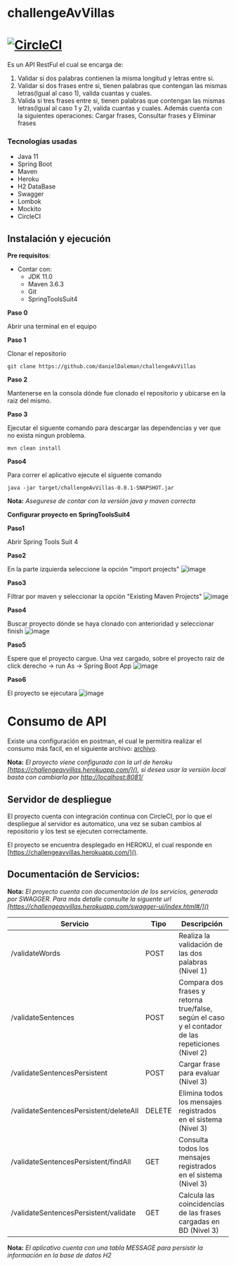 # challengeAvVillas

[![CircleCI](https://circleci.com/gh/danielDaleman/challengeAvVillas.svg?style=svg&circle-token=2ed89382eeacbfba9bfa3d961b18d7682f0590d9)](https://circleci.com/gh/danielDaleman/challengeAvVillas)
======

Es un API RestFul el cual se encarga de:
1. Validar si dos palabras contienen la misma longitud y letras entre si.
2. Validar si dos frases entre si, tienen palabras que contengan las mismas letras(Igual al caso 1), valida cuantas y cuales.
3. Valida si tres frases entre si, tienen palabras que contengan las mismas letras(Igual al caso 1 y 2), valida cuantas y cuales. Además cuenta con la siguientes operaciones: Cargar frases, Consultar frases y Eliminar frases

### Tecnologías usadas
- Java 11
- Spring Boot
- Maven
- Heroku
- H2 DataBase
- Swagger
- Lombok
- Mockito
- CircleCI

## Instalación y ejecución
**Pre requisitos**:
- Contar con:
  - JDK 11.0
  - Maven 3.6.3
  - Git
  - SpringToolsSuit4

**Paso 0**

Abrir una terminal en el equipo

**Paso 1**

Clonar el repositorio
```
git clone https://github.com/danielDaleman/challengeAvVillas
```

**Paso 2**

Mantenerse en la consola dónde fue clonado el repositorio y ubicarse en la raiz del mismo.

**Paso 3**

Ejecutar el siguente comando para descargar las dependencias y ver que no exista ningun problema.
```
mvn clean install
```
**Paso4**

Para correr el aplicativo ejecute el siguente comando
```
java -jar target/challengeAvVillas-0.0.1-SNAPSHOT.jar
```
**Nota:** 
*Asegurese de contar con la versión java y maven correcta*

**Configurar proyecto en SpringToolsSuit4**

**Paso1**

Abrir Spring Tools Suit 4

**Paso2**

En la parte izquierda seleccione la opción "import projects"
![image](https://user-images.githubusercontent.com/32171194/112774332-fdf3a380-8ffe-11eb-976b-9e0ecb93e0bc.png)

**Paso3**

Filtrar por maven y seleccionar la opción "Existing Maven Projects"
![image](https://user-images.githubusercontent.com/32171194/112774377-1c599f00-8fff-11eb-83ba-9c5ead36ac34.png)

**Paso4**

Buscar proyecto dónde se haya clonado con anterioridad y seleccionar finish
![image](https://user-images.githubusercontent.com/32171194/112774434-457a2f80-8fff-11eb-8aed-b8ed8930d3c4.png)


**Paso5**

Espere que el proyecto cargue. Una vez cargado, sobre el proyecto raiz de click derecho -> run As -> Spring Boot App 
![image](https://user-images.githubusercontent.com/32171194/112774528-9ab64100-8fff-11eb-96c6-be2547fa87e5.png)

**Paso6**

El proyecto se ejecutara
![image](https://user-images.githubusercontent.com/32171194/112774599-d2bd8400-8fff-11eb-913f-7f74ce9009a3.png)

# Consumo de API

Existe una configuración en postman, el cual le permitira realizar el consumo más facil, en el siguiente archivo: [archivo](https://github.com/danielDaleman/challengeAvVillas/tree/master/src/main/resources/postman).

**Nota:** 
*El proyecto viene configurado con la url de heroku [https://challengeavvillas.herokuapp.com/](), si desea usar la versión local basta con cambiarla por [http://localhost:8081/]()*

## Servidor de despliegue

El proyecto cuenta con integración continua con CircleCI, por lo que el despliegue al servidor es automatico, una vez se suban cambios al repositorio y los test se ejecuten correctamente.

El proyecto se encuentra desplegado en HEROKU, el cual responde en [https://challengeavvillas.herokuapp.com/]().

## Documentación de Servicios:
**Nota:** 
*El proyecto cuenta con documentación de los servicios, generada por SWAGGER. Para más detalle consulte la siguente url [https://challengeavvillas.herokuapp.com/swagger-ui/index.html#/]()*

| Servicio | Tipo | Descripción |
|--|--|--|
| /validateWords | POST | Realiza la validación de las dos palabras (Nivel 1) |
| /validateSentences | POST | Compara dos frases y retorna true/false, según el caso y el contador de las repeticiones (Nivel 2) |
| /validateSentencesPersistent | POST | Cargar frase para evaluar (Nivel 3) |
| /validateSentencesPersistent/deleteAll | DELETE | Elimina todos los mensajes registrados en el sistema (Nivel 3)|
| /validateSentencesPersistent/findAll | GET | Consulta todos los mensajes registrados en el sistema (Nivel 3)|
| /validateSentencesPersistent/validate | GET | Calcula las coincidencias de las frases cargadas en BD (Nivel 3)|

**Nota:** 
*El aplicativo cuenta con una tabla MESSAGE para persistir la información en la base de datos H2*





